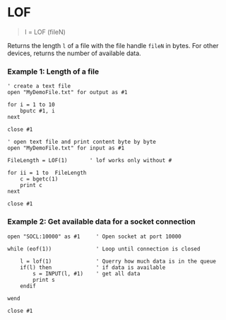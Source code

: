 # LOF

> l = LOF (fileN)

Returns the length `l` of a file with the file handle `fileN` in bytes. For other devices, returns the number of available data.

### Example 1: Length of a file

```
' create a text file
open "MyDemoFile.txt" for output as #1

for i = 1 to 10
    bputc #1, i 
next

close #1

' open text file and print content byte by byte
open "MyDemoFile.txt" for input as #1

FileLength = LOF(1)       ' lof works only without #

for ii = 1 to  FileLength 
    c = bgetc(1)
    print c
next

close #1
```

### Example 2: Get available data for a socket connection

```
open "SOCL:10000" as #1     ' Open socket at port 10000

while (eof(1))              ' Loop until connection is closed

    l = lof(1)              ' Querry how much data is in the queue
    if(l) then              ' if data is available
        s = INPUT(l, #1)    ' get all data
        print s
    endif

wend

close #1
```


